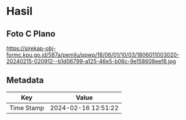 # Hasil

## Foto C Plano

https://sirekap-obj-formc.kpu.go.id/587a/pemilu/ppwp/18/06/01/10/03/1806011003020-20240215-020912--b1d06799-a125-46e5-b06c-9e158608eef8.jpg


## Metadata

| Key        | Value               |
| ---------- | ------------------- |
| Time Stamp | 2024-02-16 12:51:22 |



